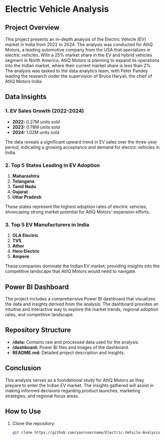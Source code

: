 # Electric Vehicle  Analysis 

## Project Overview

This project presents an in-depth analysis of the Electric Vehicle (EV) market in India from 2022 to 2024. The analysis was conducted for AtliQ Motors, a leading automotive company from the USA that specializes in electric vehicles. With a 25% market share in the EV and hybrid vehicles segment in North America, AtliQ Motors is planning to expand its operations into the Indian market, where their current market share is less than 2%. The analysis was tasked to the data analytics team, with Peter Pandey leading the research under the supervision of Bruce Haryali, the chief of AtliQ Motors India.

## Data Insights

### 1. EV Sales Growth (2022-2024)
- **2022:** 0.27M units sold
- **2023:** 0.78M units sold
- **2024:** 1.02M units sold

The data reveals a significant upward trend in EV sales over the three-year period, indicating a growing acceptance and demand for electric vehicles in India.

### 2. Top 5 States Leading in EV Adoption
1. **Maharashtra**
2. **Telangana**
3. **Tamil Nadu**
4. **Gujarat**
5. **Uttar Pradesh**

These states represent the highest adoption rates of electric vehicles, showcasing strong market potential for AtliQ Motors' expansion efforts.

### 3. Top 5 EV Manufacturers in India
1. **OLA Electric**
2. **TVS**
3. **Ather**
4. **Hero Electric**
5. **Ampere**

These companies dominate the Indian EV market, providing insights into the competitive landscape that AtliQ Motors would need to navigate.

## Power BI Dashboard

The project includes a comprehensive Power BI dashboard that visualizes the data and insights derived from the analysis. The dashboard provides an intuitive and interactive way to explore the market trends, regional adoption rates, and competitive landscape.

## Repository Structure

- **/data:** Contains raw and processed data used for the analysis.
- **/dashboard:** Power BI files and images of the dashboard.
- **README.md:** Detailed project description and insights.

## Conclusion

This analysis serves as a foundational study for AtliQ Motors as they prepare to enter the Indian EV market. The insights gathered will assist in making informed decisions regarding product launches, marketing strategies, and regional focus areas.

## How to Use

1. Clone the repository:
   ```bash
   git clone https://github.com/yourusername/Electric-Vehicle-Analysis.git
